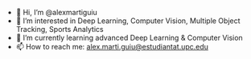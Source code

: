 - 👋 Hi, I’m @alexmartiguiu
- 👀 I’m interested in Deep Learning, Computer Vision, Multiple Object Tracking, Sports Analytics
- 🌱 I’m currently learning advanced Deep Learning & Computer Vision
- 📫 How to reach me: alex.marti.guiu@estudiantat.upc.edu

<!---
alexmartiguiu/alexmartiguiu is a ✨ special ✨ repository because its `README.md` (this file) appears on your GitHub profile.
You can click the Preview link to take a look at your changes.
--->
